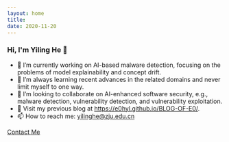 ```yaml
---
layout: home
title: 
date: 2020-11-20 
---
```

### Hi, I'm Yiling He 👋
- 🔭 I’m currently working on AI-based malware detection, focusing on the problems of model explainability and concept drift.
- 🌱 I’m always learning recent advances in the related domains and never limit myself to one way.
- 👯 I’m looking to collaborate on AI-enhanced software security, e.g., malware detection, vulnerability detection, and vulnerability exploitation.
- 💬 Visit my previous blog at https://e0hyl.github.io/BLOG-OF-E0/.
- 📫 How to reach me: yilinghe@zju.edu.cn

<a href="./contact.html" class="highlighted">Contact Me</a>